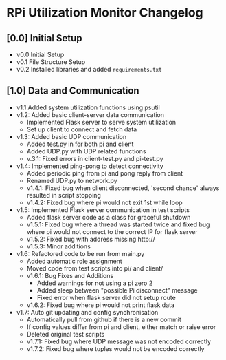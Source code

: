 
# RPi Utilization Monitor Changelog

## [0.0] Initial Setup

- v0.0 Initial Setup
- v0.1 File Structure Setup
- v0.2 Installed libraries and added `requirements.txt`

## [1.0] Data and Communication
- v1.1 Added system utilization functions using psutil
- v1.2: Added basic client-server data communication
  - Implemented Flask server to serve system utilization
  - Set up client to connect and fetch data
- v1.3: Added basic UDP communication
  - Added test.py in for both pi and client
  - Added UDP.py with UDP related functions
  - v.3.1: Fixed errors in client-test.py and pi-test.py
- v1.4: Implemented ping-pong to detect connectivity
  - Added periodic ping from pi and pong reply from client
  - Renamed UDP.py to network.py
  - v1.4.1: Fixed bug when client disconnected, 'second chance' always resulted in script stopping
  - v1.4.2: Fixed bug where pi would not exit 1st while loop
- v1.5: Implemented Flask server communication in test scripts
  - Added flask server code as a class for graceful shutdown
  - v1.5.1: Fixed bug where a thread was started twice and fixed bug where pi would not connect to the correct IP for flask server
  - v1.5.2: Fixed bug with address missing http://
  - v1.5.3: Minor additions
- v1.6: Refactored code to be run from main.py
  - Added automatic role assignment
  - Moved code from test scripts into pi/ and client/
  - v1.6.1: Bug Fixes and Additions
    - Added warnings for not using a pi zero 2
    - Added sleep between "possible Pi disconnect" message
    - Fixed error when flask server did not setup route
  - v1.6.2: Fixed bug where pi would not print flask data
- v1.7: Auto git updating and config synchronisation
  - Automatically pull from github if there is a new commit
  - If config values differ from pi and client, either match or raise error
  - Deleted original test scripts
  - v1.7.1: Fixed bug where UDP message was not encoded correctly
  - v1.7.2: Fixed bug where tuples would not be encoded correctly